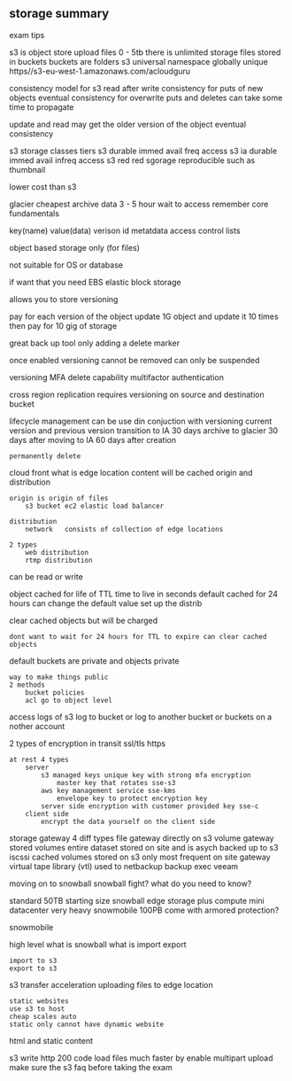 
storage summary
------------------------------
exam tips 

s3 is object store 
    upload files
0 - 5tb
there is unlimited storage 
files stored in buckets 
    buckets are folders 
s3 universal namespace
    globally unique
https//s3-eu-west-1.amazonaws.com/acloudguru

consistency model for s3 
    read after write consistency 
        for puts of new objects 
    eventual consistency for overwrite puts and deletes
        can take some time to propagate 

update and read may get the older version of the object
    eventual consistency

s3 storage classes tiers 
s3 durable immed avail freq access 
s3 ia durable immed avail infreq access 
s3 red red sgorage reproducible such as thumbnail 

lower cost than s3 

glacier 
cheapest 
archive data 
3 - 5 hour wait to access 
remember core fundamentals 

key(name)
value(data)
verison id 
metatdata
access control lists 

object based storage only (for files)

not suitable for OS or database 

if want that you need EBS 
    elastic block storage 

allows you to store versioning 

pay for each version of the object 
update 1G object and update it 10 times then pay for 10 gig of storage 

great back up tool 
    only adding a delete marker 

once enabled versioning cannot be removed 
    can only be suspended 

versioning MFA delete capability
    multifactor authentication 

cross region replication requires versioning on source and destination bucket 

lifecycle management 
can be use din conjuction with versioning 
current version and previous version 
    transition to IA  30 days 
    archive to glacier 30 days after moving to IA 60 days after creation 
        
    permanently delete  

cloud front 
    what is edge location 
    content will be cached 
    origin and distribution 

    origin is origin of files 
        s3 bucket ec2 elastic load balancer 

    distribution 
        network   consists of collection of edge locations 

    2 types 
        web distribution 
        rtmp distribution 

can be read or write 

object cached for life of TTL 
    time to live in seconds 
    default cached for 24 hours 
        can change the default value 
        set up the distrib 

clear cached objects but will be charged 

    dont want to wait for 24 hours for TTL to expire can clear cached objects 

default buckets are private and objects private 

    way to make things public 
    2 methods 
        bucket policies 
        acl go to object level 

access logs
    of s3 
    log to bucket or log to another bucket 
    or buckets on a nother account 

2 types of encryption 
    in transit ssl/tls https

    at rest 4 types 
        server 
            s3 managed keys unique key with strong mfa encryption 
                master key that rotates sse-s3
            aws key management service sse-kms 
                envelope key to protect encryption key 
            server side encryption with customer provided key sse-c
        client side 
            encrypt the data yourself on the client side              

storage gateway 
    4 diff types 
        file gateway directly on s3 
        volume gateway 
            stored volumes entire dataset stored on site and is asych backed up to s3 
            iscssi 
            cached volumes stored on s3 only most frequent on site 
        gateway virtual tape library (vtl)
            used to netbackup backup exec veeam

moving on to snowball 
    snowball fight?
    what do you need to know?
    
standard 
    50TB starting size 
snowball edge 
    storage plus compute mini datacenter 
    very heavy
snowmobile 
    100PB 
    come with armored protection?

snowmobile 

high level 
    what is snowball 
    what is import export 

    import to s3 
    export to s3 

s3 transfer acceleration 
    uploading files to edge location 

    static websites 
    use s3 to host 
    cheap scales auto 
    static only cannot have dynamic website 
html and static content 

s3 write http 200 code 
load files much faster by enable multipart upload 
make sure the s3 faq before taking the exam

    
